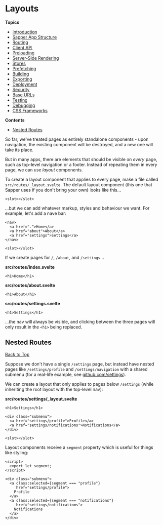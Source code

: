 # Layouts

**Topics**
* [Introduction](./readme.md)
* [Sapper App Structure](./01-sapper-app-structure.md)
* [Routing](./02-routing.md)
* [Client API](./03-client-api.md)
* [Preloading](./04-preloading.md)
* [Server-Side Rendering](./06-server-side-rendering.md)
* [Stores](./07-stores.md)
* [Prefetching](./08-prefetching.md)
* [Building](./09-building.md)
* [Exporting](./10-exporting.md)
* [Deployment](./11-deployment.md)
* [Security](./12-security.md)
* [Base URLs](./13-base-urls.md)
* [Testing](./14-testing.md)
* [Debugging](./15-debugging.md)
* [CSS Frameworks](./a1-css-frameworks.md)

**Contents**
* [Nested Routes](#nested-routes)

So far, we've treated pages as entirely standalone components - upon navigation, the existing component will be destroyed, and a new one will take its place.

But in many apps, there are elements that should be visible on *every* page, such as top-level navigation or a footer. Instead of repeating them in every page, we can use *layout* components.

To create a layout component that applies to every page, make a file called `src/routes/_layout.svelte`. The default layout component (this one that Sapper uses if you don't bring your own) looks like this...

```svelte
<slot></slot>
```

...but we can add whatever markup, styles and behaviour we want. For example, let's add a nave bar:

```svelte
<nav>
  <a href=".">Home</a>
  <a href="about">About</a>
  <a href="settings">Settings</a>
</nav>

<slot></slot>
```

If we create pages for `/`, `/about`, and `/settings`...

**src/routes/index.svelte**
```svelte
<h1>Home</h1>
```

**src/routes/about.svelte**
```svelte
<h1>About</h1>
```

**src/routes/settings.svelte**
```svelte
<h1>Settings</h1>
```

...the nav will always be visible, and clicking between the three pages will only result in the `<h1>` being replaced.

## Nested Routes
[Back to Top](#layouts)

Suppose we don't have a single `/settings` page, but instead have nested pages like `/settings/profile` and `/settings/navigation` with a shared submenu (for a real-life example, see [github.com/settings](https://github.com/settings)).

We can create a layout that only applies to pages below `/settings` (while inheriting the root layout with the top-level nav):

**src/routes/settings/_layout.svelte**
```svelte
<h1>Settings</h1>

<div class="submenu">
  <a href="settings/profile">Profile</a>
  <a href="settings/notifications">Notifications</a>
</div>

<slot></slot>
```

Layout components receive a `segment` property which is useful for things like styling:

```svelte
<script>
  export let segment;
</script>

<div class="submenu">
  <a class:selected={segment === "profile"}
     href="settings/profile">
    Profile
  </a>
  <a class:selected={segment === "notifications"}
     href="settings/notifications">
    Notifications
  </a>
</div>
```